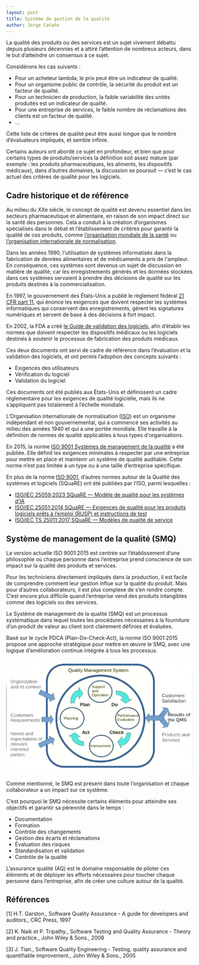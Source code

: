 ```yaml
---
layout: post
title: Système de gestion de la qualité
author: Jorge Cataño
---
```


La qualité des produits ou des services est un sujet vivement débattu depuis plusieurs décennies et a attiré l’attention de nombreux acteurs, dans le but d’atteindre un consensus à ce sujet.

Considérons les cas suivants :

- Pour un acheteur lambda, le prix peut être un indicateur de qualité.
- Pour un organisme public de contrôle, la sécurité du produit est un facteur de qualité.
- Pour un technicien de production, la faible variabilité des unités produites est un indicateur de qualité.
- Pour une entreprise de services, le faible nombre de réclamations des clients est un facteur de qualité.
- ...

Cette liste de critères de qualité peut être aussi longue que le nombre d’évaluateurs impliqués, et semble infinie.

Certains auteurs ont abordé ce sujet en profondeur, et bien que pour certains types de produits/services la définition soit assez mature (par exemple : les produits pharmaceutiques, les aliments, les dispositifs médicaux), dans d’autres domaines, la discussion se poursuit — c’est le cas actuel des critères de qualité pour les logiciels.


## Cadre historique et de référence
Au milieu du XXe siècle, le concept de qualité est devenu essentiel dans les secteurs pharmaceutique et alimentaire, en raison de son impact direct sur la santé des personnes. Cela a conduit à la création d’organismes spécialisés dans le débat et l’établissement de critères pour garantir la qualité de ces produits, comme <a href="https://www.who.int/" target="_blank">l’organisation mondiale de la santé</a> ou <a href="https://www.iso.org/" target="_blank">l’organisation internationale de normalisation</a>.

Dans les années 1990, l'utilisation de systèmes informatisés dans la fabrication de denrées alimentaires et de médicaments a pris de l'ampleur. En conséquence, ces systèmes sont devenus un sujet de discussion en matière de qualité, car les enregistrements générés et les données stockées dans ces systèmes servaient à prendre des décisions de qualité sur les produits destinés à la commercialisation.

En 1997, le gouvernement des États-Unis a publié le règlement fédéral <a href="https://www.fda.gov/medical-devices/medical-device-regulation-and-general-information/21-cfr-part-11" target="_blank">21 CFR part 11</a>, qui énonce les exigences que doivent respecter les systèmes informatiques qui conservent des enregistrements, gèrent les signatures numériques et servent de base à des décisions à fort impact.

En 2002, la FDA a créé <a href="https://www.fda.gov/media/73141/download" target="_blank"> le Guide de validation des logiciels</a>, afin d’établir les normes que doivent respecter les dispositifs médicaux ou les logiciels destinés à soutenir le processus de fabrication des produits médicaux.

Ces deux documents ont servi de cadre de référence dans l’évaluation et la validation des logiciels, et ont permis l’adoption des concepts suivants :

- Exigences des utilisateurs
- Vérification du logiciel
- Validation du logiciel

Ces documents ont été publiés aux États-Unis et définissent un cadre réglementaire pour les exigences de qualité logicielle, mais ils ne s’appliquent pas totalement à l’échelle mondiale.

L’Organisation internationale de normalisation (<a href="https://www.iso.org/" target="_blank">ISO</a>) est un organisme indépendant et non gouvernemental, qui a commencé ses activités au milieu des années 1940 et qui a une portée mondiale. Elle travaille à la définition de normes de qualité applicables à tous types d'organisations.

En 2015, la norme <a href="https://www.iso.org/obp/ui#iso:std:iso:9001:ed-5:v2:fr" target="_blank">ISO 9001 Systèmes de management de la qualité</a> a été publiée. Elle définit les exigences minimales à respecter par une entreprise pour mettre en place et maintenir un système de qualité auditable. Cette norme n’est pas limitée à un type ou à une taille d’entreprise spécifique.

En plus de la norme <a href="https://www.iso.org/standard/62085.html" target="_blank">ISO 9001</a>, d’autres normes autour de la Qualité des systèmes et logiciels (SQuaRE) ont été publiées par l’ISO, parmi lesquelles :

- <a href="https://www.iso.org/standard/80655.html" target="_blank">ISO/IEC 25059:2023 SQuaRE — Modèle de qualité pour les systèmes d’IA</a>
- <a href="https://www.iso.org/standard/61579.html" target="_blank">ISO/IEC 25051:2014 SQuaRE — Exigences de qualité pour les produits logiciels prêts à l’emploi (RUSP) et instructions de test</a>
- <a href="https://www.iso.org/standard/35735.html" target="_blank">ISO/IEC TS 25011:2017 SQuaRE — Modèles de qualité de service</a>


## Système de management de la qualité (SMQ)

La version actuelle ISO 9001:2015 est centrée sur l’établissement d’une philosophie où chaque personne dans l’entreprise prend conscience de son impact sur la qualité des produits et services.

Pour les techniciens directement impliqués dans la production, il est facile de comprendre comment leur gestion influe sur la qualité du produit. Mais pour d’autres collaborateurs, il est plus complexe de s’en rendre compte. C’est encore plus difficile quand l’entreprise vend des produits intangibles comme des logiciels ou des services.

Le Système de management de la qualité (SMQ) est un processus systématique dans lequel toutes les procédures nécessaires à la fourniture d’un produit de valeur au client sont clairement définies et évaluées.

Basé sur le cycle PDCA (Plan-Do-Check-Act), la norme ISO 9001:2015 propose une approche stratégique pour mettre en œuvre le SMQ, avec une logique d’amélioration continue intégrée à tous les processus.


<div style="display:flex; justify-content:center; margin-bottom:20px;margin-top:20px;"> 
    <img src="/assets/images/plan_do_check_act.webp" 
        alt="PDCA" 
        style="width:100%; max-width:600px;"/> 
</div>





Comme mentionné, le SMQ est présent dans toute l’organisation et chaque collaborateur a un impact sur ce système.

C’est pourquoi le SMQ nécessite certains éléments pour atteindre ses objectifs et garantir sa pérennité dans le temps :

- Documentation
- Formation
- Contrôle des changements
- Gestion des écarts et réclamations
- Évaluation des risques
- Standardisation et validation
- Contrôle de la qualité

L’assurance qualité (AQ) est le domaine responsable de piloter ces éléments et de déployer les efforts nécessaires pour toucher chaque personne dans l’entreprise, afin de créer une culture autour de la qualité.

## Références

\[1\] H.T. Garston., Software Quality Assurance - A guide for developers and auditors., CRC Press, 1997

\[2\] K. Naik et P. Tripathy., Software Testing and Quality Assurance - Theory and practice., John Wiley & Sons., 2008

\[3\] J. Tian., Software Quality Engineering - Testing, quality assurance and quantifiable improvement., John Wiley & Sons., 2005